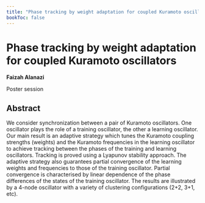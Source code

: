 ```yaml
---
title: "Phase tracking by weight adaptation for coupled Kuramoto oscillators"
bookToc: false
---
```


# Phase tracking by weight adaptation for coupled Kuramoto oscillators

**Faizah Alanazi**

Poster session



## Abstract

We consider synchronization between a pair of Kuramoto oscillators. One oscillator plays the role of a
training oscillator, the other a learning oscillator. Our main result is an adaptive strategy which tunes the
Kuramoto coupling strengths (weights) and the Kuramoto frequencies in the learning oscillator to achieve
tracking between the phases of the training and learning oscillators. Tracking is proved using a Lyapunov
stability approach. The adaptive strategy also guarantees partial convergence of the learning weights and
frequencies to those of the training oscillator. Partial convergence is characterised by linear dependence of the
phase differences of the states of the training oscillator. The results are illustrated by a 4-node oscillator with
a variety of clustering configurations (2+2, 3+1, etc).


